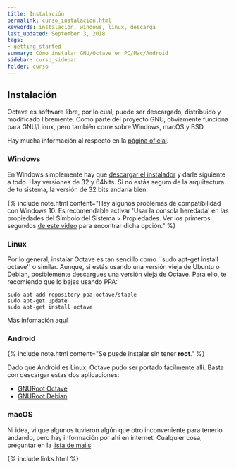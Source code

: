 ```yaml
---
title: Instalación
permalink: curso_instalacion.html
keywords: instalación, windows, linux, descarga
last_updated: September 3, 2018
tags:
- getting_started
summary: Cómo instalar GNU/Octave en PC/Mac/Android
sidebar: curso_sidebar
folder: curso
---
```


## Instalación
Octave es software libre, por lo cual, puede ser descargado, distribuido y modificado libremente.
Como parte del proyecto GNU, obviamente funciona para GNU/Linux, pero también corre sobre Windows, macOS y BSD.

Hay mucha información al respecto en la [página oficial](https://www.gnu.org/software/octave/#install).

### Windows
En Windows simplemente hay que [descargar el instalador](https://www.gnu.org/software/octave/#install)
 y darle siguiente a todo. Hay versiones de 32 y 64bits.
Si no estás seguro de la arquitectura de tu sistema, la versión de 32 bits andaría bien.

{% include note.html content="Hay algunos problemas de compatibilidad con Windows 10. Es recomendable activar 'Usar la consola heredada' en las propiedades del Símbolo del Sistema > Propiedades. Ver los primeros segundos <a href='https://youtu.be/1P2WDfLO8L8?t=1m57s' target='_blank'>de este video</a> para encontrar dicha opción." %}

### Linux
Por lo general, instalar Octave es tan sencillo como ``sudo apt-get install octave'' o similar. Aunque, si estás
usando una versión vieja de Ubuntu o Debian, posiblemente descargues una versión vieja de Octave. Para ello,
te recomiendo que lo bajes usando PPA:

```
sudo apt-add-repository ppa:octave/stable
sudo apt-get update
sudo apt-get install octave
```

Más infomación [aquí](https://wiki.octave.org/Octave_for_Debian_systems)

### Android
{% include note.html content="Se puede instalar sin tener <b>root</b>." %}

Dado que Android es Linux, Octave pudo ser portado fácilmente allí. Basta con descargar estas dos aplicaciones:

  - [GNURoot Octave](https://play.google.com/store/apps/details?id=com.gnuroot.octave)
  - [GNURoot Debian](https://play.google.com/store/apps/details?id=com.gnuroot.debian)


### macOS
Ni idea, vi que algunos tuvieron algún que otro inconveniente para tenerlo andando,
pero hay información por ahí en internet. Cualquier cosa, preguntar en la [lista de mails](https://savannah.gnu.org/mail/?group=octave)

  
{% include links.html %}
